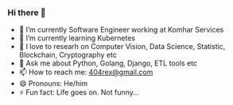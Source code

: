 ### Hi there 👋

- 🔭 I’m currently Software Engineer working at Komhar Services
- 🌱 I’m currently learning Kubernetes
- 🔬 I love to researh on Computer Vision, Data Science, Statistic, Blockchain, Cryptography etc 
- 💬 Ask me about Python, Golang, Django, ETL tools etc
- 📫 How to reach me: 404rex@gmail.com
- 😄 Pronouns: He/him
- ⚡ Fun fact: Life goes on. Not funny...
